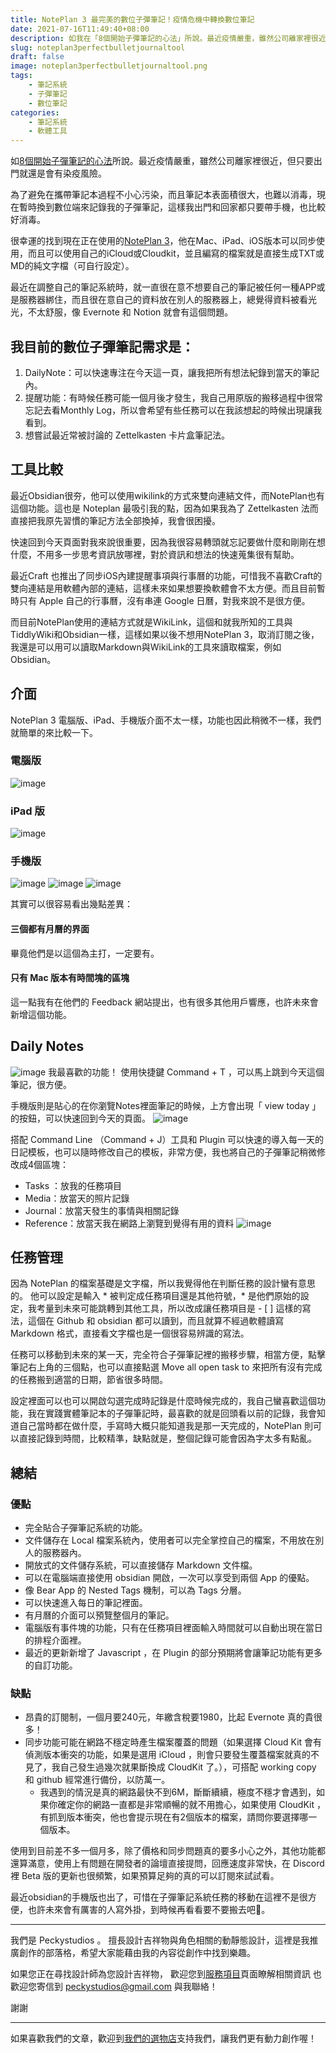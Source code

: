 ```yaml
---
title: NotePlan 3 最完美的數位子彈筆記！疫情危機中轉換數位筆記
date: 2021-07-16T11:49:40+08:00
description: 如我在「8個開始子彈筆記的心法」所說。最近疫情嚴重，雖然公司離家裡很近，但只要出門就還是會有染疫風險。我為了避免在攜帶筆記本過程不小心污染，而且筆記本表面積很大，也難以消毒，現在暫時換到數位端來記錄我的子彈筆記，這樣我出門和回家都只要帶手機，也比較好消毒。
slug: noteplan3perfectbulletjournaltool
draft: false
image: noteplan3perfectbulletjournaltool.png
tags: 
    - 筆記系統
    - 子彈筆記
    - 數位筆記
categories: 
    - 筆記系統
    - 軟體工具
---
```


如[8個開始子彈筆記的心法](https://peckystudios.com/p/8tipsforbeginningbujo/)所說。最近疫情嚴重，雖然公司離家裡很近，但只要出門就還是會有染疫風險。

為了避免在攜帶筆記本過程不小心污染，而且筆記本表面積很大，也難以消毒，現在暫時換到數位端來記錄我的子彈筆記，這樣我出門和回家都只要帶手機，也比較好消毒。

很幸運的找到現在正在使用的[NotePlan 3](https://noteplan.co)，他在Mac、iPad、iOS版本可以同步使用，而且可以使用自己的iCloud或Cloudkit，並且編寫的檔案就是直接生成TXT或MD的純文字檔（可自行設定）。

最近在調整自己的筆記系統時，就一直很在意不想要自己的筆記被任何一種APP或是服務器綁住，而且很在意自己的資料放在別人的服務器上，總覺得資料被看光光，不太舒服，像 Evernote 和 Notion 就會有這個問題。

## 我目前的數位子彈筆記需求是：

1. DailyNote：可以快速專注在今天這一頁，讓我把所有想法紀錄到當天的筆記內。
2. 提醒功能：有時候任務可能一個月後才發生，我自己用原版的搬移過程中很常忘記去看Monthly Log，所以會希望有些任務可以在我該想起的時候出現讓我看到。
3. 想嘗試最近常被討論的 Zettelkasten 卡片盒筆記法。

## 工具比較

最近Obsidian很夯，他可以使用wikilink的方式來雙向連結文件，而NotePlan也有這個功能。這也是 Noteplan 最吸引我的點，因為如果我為了 Zettelkasten 法而直接把我原先習慣的筆記方法全部換掉，我會很困擾。

快速回到今天頁面對我來說很重要，因為我很容易轉頭就忘記要做什麼和剛剛在想什麼，不用多一步思考資訊放哪裡，對於資訊和想法的快速蒐集很有幫助。

最近Craft 也推出了同步iOS內建提醒事項與行事曆的功能，可惜我不喜歡Craft的雙向連結是用軟體內部的連結，這樣未來如果想要換軟體會不太方便。而且目前暫時只有 Apple 自己的行事曆，沒有串連 Google 日曆，對我來說不是很方便。

而目前NotePlan使用的連結方式就是WikiLink，這個和就我所知的工具與TiddlyWiki和Obsidian一樣，這樣如果以後不想用NotePlan 3，取消訂閱之後，我還是可以用可以讀取Markdown與WikiLink的工具來讀取檔案，例如Obsidian。

## 介面
NotePlan 3 電腦版、iPad、手機版介面不太一樣，功能也因此稍微不一樣，我們就簡單的來比較一下。

### 電腦版
![image](DE015BE1-8DF2-4CF1-9DE4-D9605FD005E4.png)

### iPad 版
![image](79C58150-53A5-4F16-8DC2-BDC27567C956.png)


### 手機版
![image](E8456C5E-8E06-439F-92E7-77335A056E8E.png)
![image](56CB3113-5800-4329-B0AD-79D939CF5595.png)
![image](1F7131B2-9FB1-443A-8A8C-BC239979CE91.png)


其實可以很容易看出幾點差異：

#### 三個都有月曆的界面
畢竟他們是以這個為主打，一定要有。

#### 只有 Mac 版本有時間塊的區塊
這一點我有在他們的 Feedback 網站提出，也有很多其他用戶響應，也許未來會新增這個功能。

## Daily Notes
![image](D9C31119-5216-4C9E-9196-369574C1E7E5.png)
我最喜歡的功能！
使用快捷鍵 Command + T ，可以馬上跳到今天這個筆記，很方便。

手機版則是貼心的在你瀏覽Notes裡面筆記的時候，上方會出現「 view today 」的按鈕，可以快速回到今天的頁面。
![image](77A988A5-ADD3-42E0-AD85-B5A4DB3307C5.png)


搭配 Command Line （Command + J）工具和 Plugin 可以快速的導入每一天的日記模板，也可以隨時修改自己的模板，非常方便，我也將自己的子彈筆記稍微修改成4個區塊：
- Tasks ：放我的任務項目
- Media：放當天的照片記錄
- Journal：放當天發生的事情與相關記錄
- Reference：放當天我在網路上瀏覽到覺得有用的資料
![image](0A55294A-0304-4502-B85E-5EB9D3479879.png)

## 任務管理

因為 NotePlan 的檔案基礎是文字檔，所以我覺得他在判斷任務的設計蠻有意思的。
他可以設定是輸入 * 被判定成任務項目還是其他符號，* 是他們原始的設定，我考量到未來可能跳轉到其他工具，所以改成讓任務項目是 - [ ] 這樣的寫法，這個在 Github 和 obsidian 都可以讀到，而且就算不經過軟體讀寫 Markdown 格式，直接看文字檔也是一個很容易辨識的寫法。

任務可以移動到未來的某一天，完全符合子彈筆記裡的搬移步驟，相當方便，點擊筆記右上角的三個點，也可以直接點選 Move all open task to 來把所有沒有完成的任務搬到適當的日期，節省很多時間。

設定裡面可以也可以開啟勾選完成時記錄是什麼時候完成的，我自己蠻喜歡這個功能，我在實踐實體筆記本的子彈筆記時，最喜歡的就是回頭看以前的記錄，我會知道自己當時都在做什麼，手寫時大概只能知道我是那一天完成的，NotePlan 則可以直接記錄到時間，比較精準，缺點就是，整個記錄可能會因為字太多有點亂。
 
## 總結

### 優點

- 完全貼合子彈筆記系統的功能。
- 文件儲存在 Local 檔案系統內，使用者可以完全掌控自己的檔案，不用放在別人的服務器內。
- 開放式的文件儲存系統，可以直接儲存 Markdown 文件檔。
- 可以在電腦端直接使用 obsidian 開啟，一次可以享受到兩個 App 的優點。
- 像 Bear App 的 Nested Tags 機制，可以為 Tags 分層。
- 可以快速進入每日的筆記裡面。
- 有月曆的介面可以預覽整個月的筆記。
- 電腦版有事件塊的功能，只有在任務項目裡面輸入時間就可以自動出現在當日的排程介面裡。
- 最近的更新新增了 Javascript ，在 Plugin 的部分預期將會讓筆記功能有更多的自訂功能。

### 缺點

- 昂貴的訂閱制，一個月要240元，年繳含稅要1980，比起 Evernote 真的貴很多！
- 同步功能可能在網路不穩定時產生檔案覆蓋的問題（如果選擇 Cloud Kit 會有偵測版本衝突的功能，如果是選用 iCloud ，則會只要發生覆蓋檔案就真的不見了，我自己發生過幾次就果斷換成 CloudKit 了。），可搭配 working copy 和 github 經常進行備份，以防萬一。
	- 我遇到的情況是真的網路最快不到6M，斷斷續續，極度不穩才會遇到，如果你確定你的網路一直都是非常順暢的就不用擔心，如果使用 CloudKit ，有抓到版本衝突，他也會提示現在有2個版本的檔案，請問你要選擇哪一個版本。


使用到目前差不多一個月多，除了價格和同步問題真的要多小心之外，其他功能都還算滿意，使用上有問題在開發者的論壇直接提問，回應速度非常快，在 Discord 裡 Beta 版的更新也很頻繁，如果預算足夠的真的可以訂閱來試試看。

最近obsidian的手機版也出了，可惜在子彈筆記系統任務的移動在這裡不是很方便，也許未來會有厲害的人寫外掛，到時候再看看要不要搬去吧🤣。


---

我們是 Peckystudios 。
擅長設計吉祥物與角色相關的動靜態設計，這裡是我推廣創作的部落格，希望大家能藉由我的內容從創作中找到樂趣。

如果您正在尋找設計師為您設計吉祥物，
歡迎您到[服務項目](https://peckyhsieh.wixsite.com/peckystudiosservice)頁面瞭解相關資訊
也歡迎您寄信到 peckystudios@gmail.com 與我聯絡！

謝謝

---

如果喜歡我們的文章，歡迎到[我們的選物店](https://www.rakuten.com.tw/shop/peckystudio/)支持我們，讓我們更有動力創作喔！